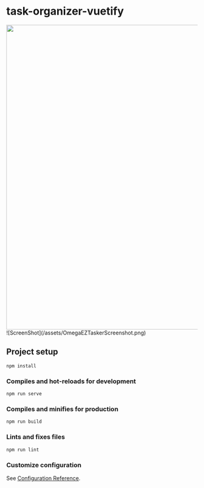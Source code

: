 # task-organizer-vuetify

<img src="/assets/OmegaEZTaskerScreenshot.png" width="800">
![ScreenShot](/assets/OmegaEZTaskerScreenshot.png)

## Project setup
```
npm install
```

### Compiles and hot-reloads for development
```
npm run serve
```

### Compiles and minifies for production
```
npm run build
```

### Lints and fixes files
```
npm run lint
```

### Customize configuration
See [Configuration Reference](https://cli.vuejs.org/config/).
